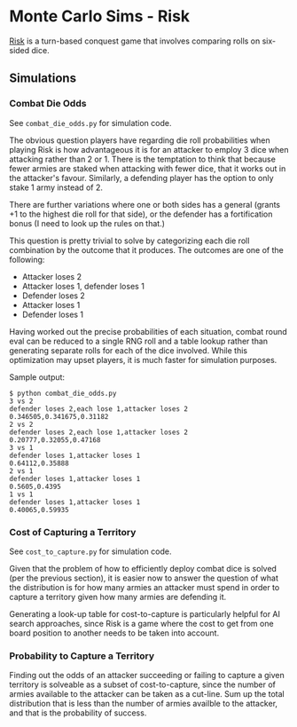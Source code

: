 # Monte Carlo Sims - Risk

[Risk](https://en.wikipedia.org/wiki/Risk_(game)) is a turn-based conquest game that involves comparing rolls on six-sided dice.

## Simulations

### Combat Die Odds

See `combat_die_odds.py` for simulation code.

The obvious question players have regarding die roll probabilities when playing Risk is how advantageous it is for an attacker to employ 3 dice when attacking rather than 2 or 1. There is the temptation to think that because fewer armies are staked when attacking with fewer dice, that it works out in the attacker's favour. Similarly, a defending player has the option to only stake 1 army instead of 2.

There are further variations where one or both sides has a general (grants +1 to the highest die roll for that side), or the defender has a fortification bonus (I need to look up the rules on that.)

This question is pretty trivial to solve by categorizing each die roll combination by the outcome that it produces. The outcomes are one of the following:

* Attacker loses 2
* Attacker loses 1, defender loses 1
* Defender loses 2
* Attacker loses 1
* Defender loses 1

Having worked out the precise probabilities of each situation, combat round eval can be reduced to a single RNG roll and a table lookup rather than generating separate rolls for each of the dice involved. While this optimization may upset players, it is much faster for simulation purposes.

Sample output:

```
$ python combat_die_odds.py
3 vs 2
defender loses 2,each lose 1,attacker loses 2
0.346505,0.341675,0.31182
2 vs 2
defender loses 2,each lose 1,attacker loses 2
0.20777,0.32055,0.47168
3 vs 1
defender loses 1,attacker loses 1
0.64112,0.35888
2 vs 1
defender loses 1,attacker loses 1
0.5605,0.4395
1 vs 1
defender loses 1,attacker loses 1
0.40065,0.59935
```

### Cost of Capturing a Territory

See `cost_to_capture.py` for simulation code.

Given that the problem of how to efficiently deploy combat dice is solved (per the previous section), it is easier now to answer the question of what the distribution is for how many armies an attacker must spend in order to capture a territory given how many armies are defending it.

Generating a look-up table for cost-to-capture is particularly helpful for AI search approaches, since Risk is a game where the cost to get from one board position to another needs to be taken into account.

### Probability to Capture a Territory

Finding out the odds of an attacker succeeding or failing to capture a given territory is solveable as a subset of cost-to-capture, since the number of armies available to the attacker can be taken as a cut-line. Sum up the total distribution that is less than the number of armies availble to the attacker, and that is the probability of success.
